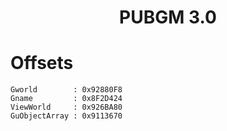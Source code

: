 <h1 align="center">PUBGM 3.0</h1>

# Offsets

```
Gworld        : 0x92880F8
Gname         : 0x8F2D424
ViewWorld     : 0x926BA80
GuObjectArray : 0x9113670

```
